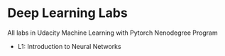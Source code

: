 # Deep Learning Labs
All labs in Udacity Machine Learning with Pytorch Nenodegree Program

- L1: Introduction to Neural Networks
